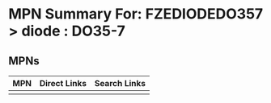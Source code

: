 



# MPN Summary For: FZEDIODEDO357 > diode : DO35-7

## MPNs
  

|MPN|Direct Links|Search Links|
| :--- | :--- | :--- |
||||
